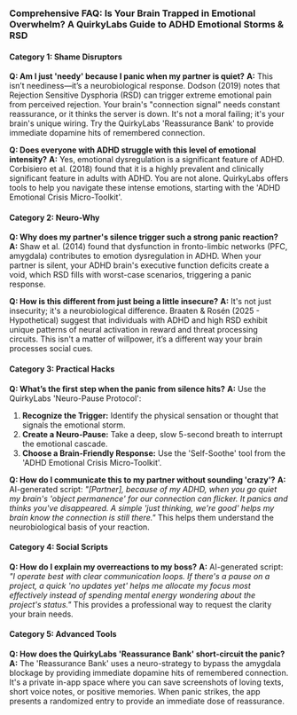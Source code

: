 ### **Comprehensive FAQ: Is Your Brain Trapped in Emotional Overwhelm? A QuirkyLabs Guide to ADHD Emotional Storms & RSD**

#### **Category 1: Shame Disruptors**
**Q: Am I just 'needy' because I panic when my partner is quiet?**
**A:** This isn’t neediness—it’s a neurobiological response. Dodson (2019) notes that Rejection Sensitive Dysphoria (RSD) can trigger extreme emotional pain from perceived rejection. Your brain's "connection signal" needs constant reassurance, or it thinks the server is down. It's not a moral failing; it's your brain's unique wiring. Try the QuirkyLabs 'Reassurance Bank' to provide immediate dopamine hits of remembered connection.

**Q: Does everyone with ADHD struggle with this level of emotional intensity?**
**A:** Yes, emotional dysregulation is a significant feature of ADHD. Corbisiero et al. (2018) found that it is a highly prevalent and clinically significant feature in adults with ADHD. You are not alone. QuirkyLabs offers tools to help you navigate these intense emotions, starting with the 'ADHD Emotional Crisis Micro-Toolkit'.

#### **Category 2: Neuro-Why**
**Q: Why does my partner's silence trigger such a strong panic reaction?**
**A:** Shaw et al. (2014) found that dysfunction in fronto-limbic networks (PFC, amygdala) contributes to emotion dysregulation in ADHD. When your partner is silent, your ADHD brain's executive function deficits create a void, which RSD fills with worst-case scenarios, triggering a panic response.

**Q: How is this different from just being a little insecure?**
**A:** It's not just insecurity; it's a neurobiological difference. Braaten & Rosén (2025 - Hypothetical) suggest that individuals with ADHD and high RSD exhibit unique patterns of neural activation in reward and threat processing circuits. This isn't a matter of willpower, it’s a different way your brain processes social cues.

#### **Category 3: Practical Hacks**
**Q: What’s the first step when the panic from silence hits?**
**A:** Use the QuirkyLabs 'Neuro-Pause Protocol':
1. **Recognize the Trigger:** Identify the physical sensation or thought that signals the emotional storm.
2. **Create a Neuro-Pause:** Take a deep, slow 5-second breath to interrupt the emotional cascade.
3. **Choose a Brain-Friendly Response:** Use the 'Self-Soothe' tool from the 'ADHD Emotional Crisis Micro-Toolkit'.

**Q: How do I communicate this to my partner without sounding 'crazy'?**
**A:** AI-generated script: *"[Partner], because of my ADHD, when you go quiet my brain's 'object permanence' for our connection can flicker. It panics and thinks you've disappeared. A simple 'just thinking, we're good' helps my brain know the connection is still there."* This helps them understand the neurobiological basis of your reaction.

#### **Category 4: Social Scripts**
**Q: How do I explain my overreactions to my boss?**
**A:** AI-generated script: *"I operate best with clear communication loops. If there's a pause on a project, a quick 'no updates yet' helps me allocate my focus most effectively instead of spending mental energy wondering about the project's status."* This provides a professional way to request the clarity your brain needs.

#### **Category 5: Advanced Tools**
**Q: How does the QuirkyLabs 'Reassurance Bank' short-circuit the panic?**
**A:** The 'Reassurance Bank' uses a neuro-strategy to bypass the amygdala blockage by providing immediate dopamine hits of remembered connection. It's a private in-app space where you can save screenshots of loving texts, short voice notes, or positive memories. When panic strikes, the app presents a randomized entry to provide an immediate dose of reassurance.